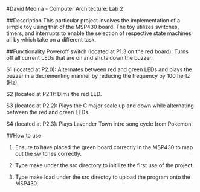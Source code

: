 #David Medina - Computer Architecture: Lab 2

##Description
This particular project involves the implementation of a simple toy using that
of the MSP430 board. The toy utilizes switches, timers, and interrupts to
enable the selection of respective state machines all by which take on a
different task.

##Functionality
Poweroff switch (located at P1.3 on the red board): Turns off all current
  LEDs that are on and shuts down the buzzer.

S1 (located at P2.0): Alternates between red and green LEDs and plays the
buzzer in a decrementing manner by reducing the frequency by 100 hertz (Hz).

S2 (located at P2.1): Dims the red LED.

S3 (located at P2.2): Plays the C major scale up and down while alternating
between the red and green LEDs.

S4 (located at P2.3): Plays Lavender Town intro song cycle from Pokemon.

##How to use
1. Ensure to have placed the green board correctly in the MSP430 to map out the
switches correctly.

2. Type make under the src directory to initilize the first use of the project.

3. Type make load under the src directoy to upload the program onto the MSP430.
